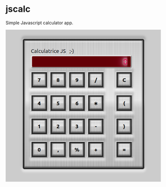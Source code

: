 # jscalc

Simple Javascript calculator app.

![Calculatrice JS](./img/calculatrice-js.png  "Calculatrice JS")